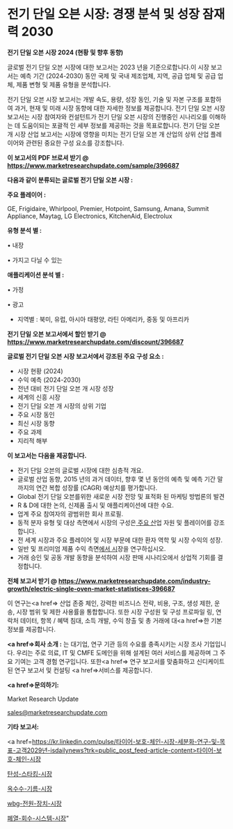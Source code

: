 # 전기 단일 오븐 시장: 경쟁 분석 및 성장 잠재력 2030

<strong>전기 단일 오븐 시장 2024 (현황 및 향후 동향)</strong>

글로벌 전기 단일 오븐 시장에 대한 보고서는 2023 년을 기준으로합니다.이 시장 보고서는 예측 기간 (2024-2030) 동안 국제 및 국내 제조업체, 지역, 공급 업체 및 공급 업체, 제품 변형 및 제품 유형을 분석합니다.

전기 단일 오븐 시장 보고서는 개발 속도, 용량, 성장 동인, 기술 및 자본 구조를 포함하여 과거, 현재 및 미래 시장 동향에 대한 자세한 정보를 제공합니다. 전기 단일 오븐 시장 보고서는 시장 참여자와 컨설턴트가 전기 단일 오븐 시장의 진행중인 시나리오를 이해하는 데 도움이되는 포괄적 인 세부 정보를 제공하는 것을 목표로합니다. 전기 단일 오븐 개 시장 산업 보고서는 시장에 영향을 미치는 전기 단일 오븐 개 산업의 상위 산업 플레이어와 관련된 중요한 구성 요소를 강조합니다.



<strong>이 보고서의 PDF 브로셔 받기 @ <a href=https://www.marketresearchupdate.com/sample/396687>https://www.marketresearchupdate.com/sample/396687</a></strong>



<strong>다음과 같이 분류되는 글로벌 전기 단일 오븐 시장 :</strong>



<strong>주요 플레이어 :</strong>

GE, Frigidaire, Whirlpool, Premier, Hotpoint, Samsung, Amana, Summit Appliance, Maytag, LG Electronics, KitchenAid, Electrolux



<strong>유형 분석 별 :</strong>

• 내장

• 가지고 다닐 수 있는



<strong>애플리케이션 분석 별 :</strong>

• 가정

• 광고

<ul>
  <li>지역별 : 북미, 유럽, 아시아 태평양, 라틴 아메리카, 중동 및 아프리카</li>
</ul>


<strong>전기 단일 오븐 보고서에서 할인 받기 @ <a href=https://www.marketresearchupdate.com/discount/396687>https://www.marketresearchupdate.com/discount/396687</a></strong>



<strong>글로벌 전기 단일 오븐 시장 보고서에서 강조된 주요 구성 요소 :</strong>
<ul>
  <li>시장 현황 (2024)</li>
  <li>수익 예측 (2024-2030)</li>
  <li>전년 대비 전기 단일 오븐 개 시장 성장</li>
  <li>세계의 신흥 시장</li>
  <li>전기 단일 오븐 개 시장의 상위 기업</li>
  <li>주요 시장 동인</li>
  <li>최신 시장 동향</li>
  <li>주요 과제</li>
  <li>지리적 해부</li>
</ul>


<strong>이 보고서는 다음을 제공합니다.</strong>
<ul>
  <li>전기 단일 오븐의 글로벌 시장에 대한 심층적 개요.</li>
  <li>글로벌 산업 동향, 2015 년의 과거 데이터, 향후 몇 년 동안의 예측 및 예측 기간 말까지의 연간 복합 성장률 (CAGR) 예상치를 평가합니다.</li>
  <li>Global 전기 단일 오븐를위한 새로운 시장 전망 및 표적화 된 마케팅 방법론의 발견</li>
  <li>R &amp; D에 대한 논의, 신제품 출시 및 애플리케이션에 대한 수요.</li>
  <li>업계 주요 참여자의 광범위한 회사 프로필.</li>
  <li>동적 분자 유형 및 대상 측면에서 시장의 구성은<a href=> 주요 산</a>업 자원 및 플레이어를 강조합니다.</li>
  <li>전 세계 시장과 주요 플레이어 및 시장 부문에 대한 환자 역학 및 시장 수익의 성장.</li>
  <li>일반 및 프리미엄 제품 수익 측면<a href=>에서 시</a>장을 연구하십시오.</li>
  <li>거래 승인 및 공동 개발 동향을 분석하여 시장 판매 시나리오에서 상업적 기회를 결정합니다.</li>
</ul>



<strong>전체 보고서 받기 @ <a href=https://www.marketresearchupdate.com/industry-growth/electric-single-oven-market-statistices-396687>https://www.marketresearchupdate.com/industry-growth/electric-single-oven-market-statistices-396687</a></strong>

이 연구는<a href=> 산업 존중</a> 체인, 강력한 비즈니스 전략, 비용, 구조, 생성 제한, 운송, 시장 범위 및 제한 사용률을 통합합니다. 또한 시장 구성원 및 구성 프로파일 링, 연락처 데이터, 항목 / 혜택 침대, 소득 개발, 수익 창출 및 총 거래에 대<a href=>한 기본 </a>정보를 제공합니다.



<strong><a href=>회사 소</a>개 :</strong>
는 대기업, 연구 기관 등의 수요를 충족시키는 시장 조사 기업입니다. 우리는 주로 의료, IT 및 CMFE 도메인을 위해 설계된 여러 서비스를 제공하며 그 주요 기여는 고객 경험 연구입니다. 또한<a href=> 연구 보</a>고서를 맞춤화하고 신디케이트 된 연구 보고서 및 컨설팅 <a href=>서비스</a>를 제공합니다.



<strong><a href=>문의하기:</a></strong>

Market Research Update

sales@marketresearchupdate.com



<strong>기타 보고서:</strong>

<a href=https://kr.linkedin.com/pulse/타이어-보호-체인-시장-세분화-연구-및-목표-고객2029년-isdailynews?trk=public_post_feed-article-content>타이어-보호-체인-시장</a>

<a href=https://www.linkedin.com/pulse/탄성-스타킹-시장-경쟁-분석-및-성장-잠재력-2029-consumer-connection-chronicles-24-/>탄성-스타킹-시장</a>

<a href=https://www.linkedin.com/pulse/옥수수-기름-시장-동향-및-성장-전망-consumer-connection-compendium-ana-tpshf/>옥수수-기름-시장</a>

<a href=https://www.linkedin.com/pulse/wbg-전원-장치-시장-세분화-연구-및-목표-고객2029년-survey-savvy-insights-360-analysis-ha1bf/>wbg-전원-장치-시장</a>

<a href=https://www.linkedin.com/pulse/폐열-회수-시스템-시장-규모-및-성장-2023-survey-spotlight-pro-24-analysis-jjpmc/>폐열-회수-시스템-시장</a>"
